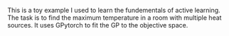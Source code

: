 This is a toy example I used to learn the fundementals of active learning. The task is to find the maximum temperature in a room with multiple heat sources. It uses GPytorch to fit the GP to the objective space.
